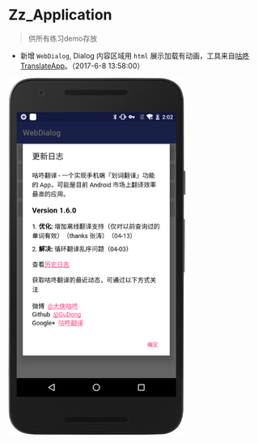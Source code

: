 # Zz_Application
>供所有练习demo存放

- 新增 `WebDialog`, Dialog 内容区域用 `html` 展示加载有动画，工具来自[咕咚 TranslateApp](https://github.com/maoruibin/TranslateApp/blob/master/app/src/main/java/name/gudong/translate/util/DialogUtil.java)。（2017-6-8 13:58:00）
<img src="/screenshots/webdialog.png" width = "350" alt="webdialog" align=center />